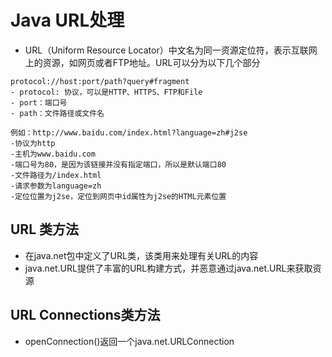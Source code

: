 # Java URL处理
- URL（Uniform Resource Locator）中文名为同一资源定位符，表示互联网上的资源，如网页或者FTP地址。URL可以分为以下几个部分
```text
protocol://host:port/path?query#fragment
- protocol: 协议，可以是HTTP、HTTPS、FTP和File
- port：端口号
- path：文件路径或文件名
```
```text
例如：http://www.baidu.com/index.html?language=zh#j2se
-协议为http
-主机为www.baidu.com
-端口号为80，是因为该链接并没有指定端口，所以是默认端口80
-文件路径为/index.html
-请求参数为language=zh
-定位位置为j2se，定位到网页中id属性为j2se的HTML元素位置
```

## URL 类方法
- 在java.net包中定义了URL类，该类用来处理有关URL的内容
- java.net.URL提供了丰富的URL构建方式，并恶意通过java.net.URL来获取资源

## URL Connections类方法
- openConnection()返回一个java.net.URLConnection